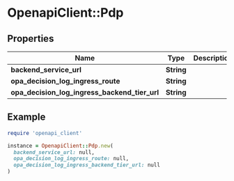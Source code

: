# OpenapiClient::Pdp

## Properties

| Name | Type | Description | Notes |
| ---- | ---- | ----------- | ----- |
| **backend_service_url** | **String** |  |  |
| **opa_decision_log_ingress_route** | **String** |  |  |
| **opa_decision_log_ingress_backend_tier_url** | **String** |  |  |

## Example

```ruby
require 'openapi_client'

instance = OpenapiClient::Pdp.new(
  backend_service_url: null,
  opa_decision_log_ingress_route: null,
  opa_decision_log_ingress_backend_tier_url: null
)
```

